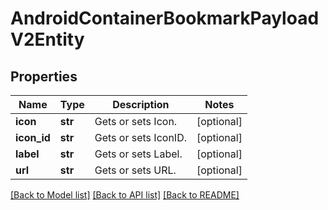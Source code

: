 # AndroidContainerBookmarkPayloadV2Entity

## Properties
Name | Type | Description | Notes
------------ | ------------- | ------------- | -------------
**icon** | **str** | Gets or sets Icon. | [optional] 
**icon_id** | **str** | Gets or sets IconID. | [optional] 
**label** | **str** | Gets or sets Label. | [optional] 
**url** | **str** | Gets or sets URL. | [optional] 

[[Back to Model list]](../README.md#documentation-for-models) [[Back to API list]](../README.md#documentation-for-api-endpoints) [[Back to README]](../README.md)



